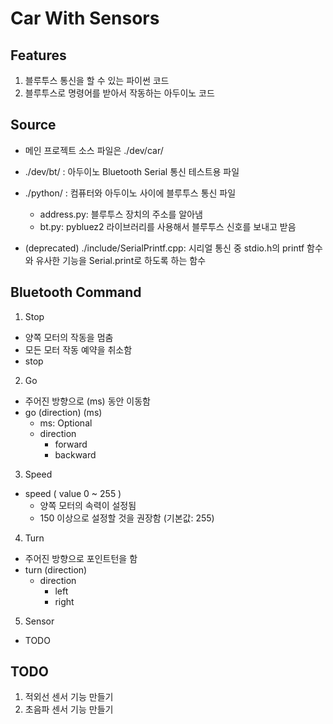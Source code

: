 # Car With Sensors
## Features
1. 블루투스 통신을 할 수 있는 파이썬 코드
2. 블루투스로 명령어를 받아서 작동하는 아두이노 코드

## Source
- 메인 프로젝트 소스 파일은 ./dev/car/
- ./dev/bt/ : 아두이노 Bluetooth Serial 통신 테스트용 파일
- ./python/ : 컴퓨터와 아두이노 사이에 블루투스 통신 파일
  - address.py: 블루투스 장치의 주소를 알아냄
  - bt.py: pybluez2 라이브러리를 사용해서 블루투스 신호를 보내고 받음

- (deprecated) ./include/SerialPrintf.cpp: 시리얼 통신 중 stdio.h의 printf 함수와 유사한 기능을 Serial.print로 하도록 하는 함수


## Bluetooth Command
1. Stop
  - 양쪽 모터의 작동을 멈춤
  - 모든 모터 작동 예약을 취소함
  - stop
2. Go
  - 주어진 방향으로 (ms) 동안 이동함
  - go (direction) (ms)
    - ms: Optional
    - direction
      - forward
      - backward

3. Speed
  - speed ( value 0 ~ 255 )
    - 양쪽 모터의 속력이 설정됨
    - 150 이상으로 설정할 것을 권장함 (기본값: 255)

4. Turn
  - 주어진 방향으로 포인트턴을 함
  - turn (direction)
    - direction
      - left
      - right

5. Sensor
  - TODO

## TODO
1. 적외선 센서 기능 만들기
2. 초음파 센서 기능 만들기
